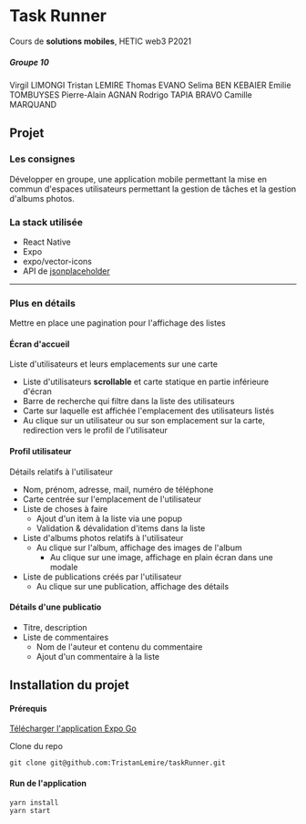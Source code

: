 # Task Runner

Cours de **solutions mobiles**,
HETIC web3 P2021

##### Groupe 10

Virgil LIMONGI
Tristan LEMIRE
Thomas EVANO
Selima BEN KEBAIER
Emilie TOMBUYSES
Pierre-Alain AGNAN
Rodrigo TAPIA BRAVO
Camille MARQUAND

## Projet

### Les consignes

Développer en groupe, une application mobile permettant la mise en commun d'espaces utilisateurs permettant la gestion de tâches et la gestion d'albums photos.

### La stack utilisée

- React Native
- Expo
- expo/vector-icons
- API de [jsonplaceholder](https://jsonplaceholder.typicode.com/)

----
### Plus en détails

Mettre en place une pagination pour l'affichage des listes

#### Écran d'accueil

Liste d'utilisateurs et leurs emplacements sur une carte

- Liste d'utilisateurs **scrollable** et carte statique en partie inférieure d'écran
- Barre de recherche qui filtre dans la liste des utilisateurs
- Carte sur laquelle est affichée l'emplacement des utilisateurs listés
- Au clique sur un utilisateur ou sur son emplacement sur la carte, redirection vers le profil de l'utilisateur

#### Profil utilisateur
Détails relatifs à l'utilisateur

- Nom, prénom, adresse, mail, numéro de téléphone
- Carte centrée sur l'emplacement de l'utilisateur
- Liste de choses à faire 
  - Ajout d'un item à la liste via une popup
  - Validation & dévalidation d'items dans la liste
- Liste d'albums photos relatifs à l'utilisateur
  - Au clique sur l'album, affichage des images de l'album
    - Au clique sur une image, affichage en plain écran dans une modale
- Liste de publications créés par l'utilisateur
  - Au clique sur une publication, affichage des détails

#### Détails d'une publicatio

- Titre, description
- Liste de commentaires
  - Nom de l'auteur et contenu du commentaire
  - Ajout d'un commentaire à la liste

## Installation du projet

#### Prérequis

[Télécharger l'application Expo Go](https://expo.io/)

Clone du repo

```terminal
git clone git@github.com:TristanLemire/taskRunner.git
```

#### Run de l'application


```terminal
yarn install
yarn start
```